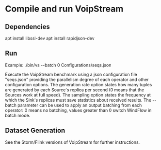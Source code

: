 # Compile and run VoipStream

## Dependencies
apt install libssl-dev
apt install rapidjson-dev

## Run

Example: ./bin/vs --batch 0 Configurations/seqs.json

Execute the VoipStream benchmark using a json configuration file "seqs.json" providing the parallelism degree of each operator and other configuration options. The generation rate option states how many tuples are generated by each Source's replica per second (0 means that the Sources work at full speed). The sampling option states the frequency at which the Sink's replicas must save statistics about received results. The --batch parameter can be used to apply an output batching from each operator: 0 means no batching, values greater than 0 switch WindFlow in batch mode.

## Dataset Generation
See the Storm/Flink versions of VoipStream for further instructions.
